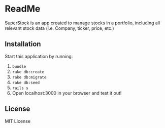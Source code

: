# ReadMe

SuperStock is an app created to manage stocks in a portfolio, including all relevant stock data (i.e. Company, ticker, price, etc.)

## Installation

Start this application by running:

1. `bundle` 
2. `rake db:create`
3. `rake db:migrate`
4. `rake db:seed`
5. `rails s`
6. Open localhost:3000 in your browser and test it out! 

## License

MIT License 

